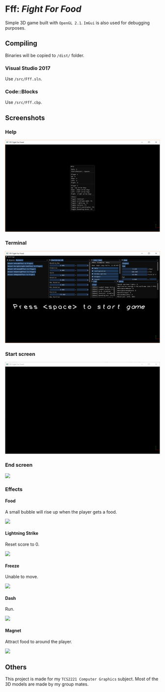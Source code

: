 # Fff: _Fight For Food_

Simple 3D game built with `OpenGL 2.1`. `ImGui` is also used for debugging purposes.

## Compiling

Binaries will be copied to `/dist/` folder.

### Visual Studio 2017

Use `/src/Fff.sln`.

### Code::Blocks

Use `/src/Fff.cbp`.

## Screenshots

### Help

![](/docs/help.png)

### Terminal

![](/docs/terminal.png)

### Start screen

![](/docs/start-screen.gif)

### End screen

![](/docs/end-screen.gif)

### Effects

#### Food

A small bubble will rise up when the player gets a food.

![](/docs/on-food.gif)

#### Lightning Strike

Reset score to 0.

![](/docs/on-lightning.gif)

#### Freeze

Unable to move.

![](/docs/on-star.gif)

#### Dash

Run.

![](/docs/on-dash.gif)

#### Magnet

Attract food to around the player.

![](/docs/on-magnet.gif)

## Others

This project is made for my `TCS2221 Computer Graphics` subject. Most of the 3D models are made by my group mates.
